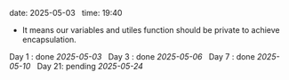 date: 2025-05-03  
time: 19:40  

  - It means our variables and utiles function should be private to achieve encapsulation.

Day 1 : done *2025-05-03*  
Day 3 : done *2025-05-06*  
Day 7 : done *2025-05-10*  
Day 21: pending *2025-05-24*